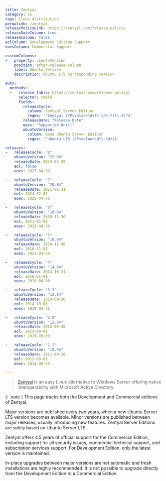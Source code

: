 ```yaml
---
title: Zentyal
category: os
tags: linux-distribution
permalink: /zentyal
releasePolicyLink: https://zentyal.com/release-policy/
releaseDateColumn: true
releaseColumn: false
eolColumn: Development Edition Support
eoesColumn: Commercial Support

customColumns:
-   property: ubuntuVersion
    position: after-release-column
    label: Ubuntu Version
    description: Ubuntu LTS corresponding version

auto:
  methods:
  -   release_table: https://zentyal.com/release-policy/
      selector: table
      fields:
        releaseCycle:
          column: Zentyal Server Edition
          regex: '^Zentyal (?P<value>\d+(\.\d+)?)(\.X)?$'
        releaseDate: "Release Date"
        eoes: "Supported Until"
        ubuntuVersion:
          column: Base Ubuntu Server Edition
          regex: '^Ubuntu LTS (?P<value>\d+\.\d+)$'

releases:
-   releaseCycle: "8"
    ubuntuVersion: "22.04"
    releaseDate: 2024-02-29
    eol: false
    eoes: 2027-04-30

-   releaseCycle: "7"
    ubuntuVersion: "20.04"
    releaseDate: 2021-01-31
    eol: 2024-02-01
    eoes: 2025-04-30

-   releaseCycle: "6"
    ubuntuVersion: "18.04"
    releaseDate: 2018-11-30
    eol: 2021-01-01
    eoes: 2023-04-30

-   releaseCycle: "5"
    ubuntuVersion: "16.04"
    releaseDate: 2016-11-30
    eol: 2018-11-01
    eoes: 2021-04-30

-   releaseCycle: "4"
    ubuntuVersion: "14.04"
    releaseDate: 2014-10-31
    eol: 2016-01-01
    eoes: 2019-04-30

-   releaseCycle: "3.2"
    ubuntuVersion: "12.04"
    releaseDate: 2013-09-30
    eol: 2014-10-01
    eoes: 2018-03-31

-   releaseCycle: "3.0"
    ubuntuVersion: "12.04"
    releaseDate: 2012-09-30
    eol: 2013-09-01
    eoes: 2015-09-30

-   releaseCycle: "2.2"
    ubuntuVersion: "10.04"
    releaseDate: 2011-09-30
    eol: 2012-09-01
    eoes: 2014-09-30

---
```


> [Zentyal](https://zentyal.com) is an easy Linux alternative to Windows Server offering native
> interoperability with Microsoft Active Directory.

{: .note }
This page tracks both the Development and Commercial editions of Zentyal.

Major versions are published every two years, when a new Ubuntu Server LTS version becomes available.
Minor versions are published between major releases, usually introducing new features.
Zentyal Server Editions are solely based on Ubuntu Server LTS.

Zentyal offers 4.5 years of official support for the Commercial Edition, including support for all
security issues, commercial technical support, and subscription services support.
For  Development Edition, only the latest version is maintained.

In-place upgrades between major versions are not automatic and fresh installations are highly
recommended. It is not possible to upgrade directly from the Development Edition to a Commercial
Edition.
